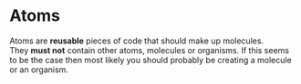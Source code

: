 # Atoms

Atoms are **reusable** pieces of code that should make up molecules.  
They **must not** contain other atoms, molecules or organisms. If this seems to be the case then most likely you should probably be creating a molecule or an organism.
